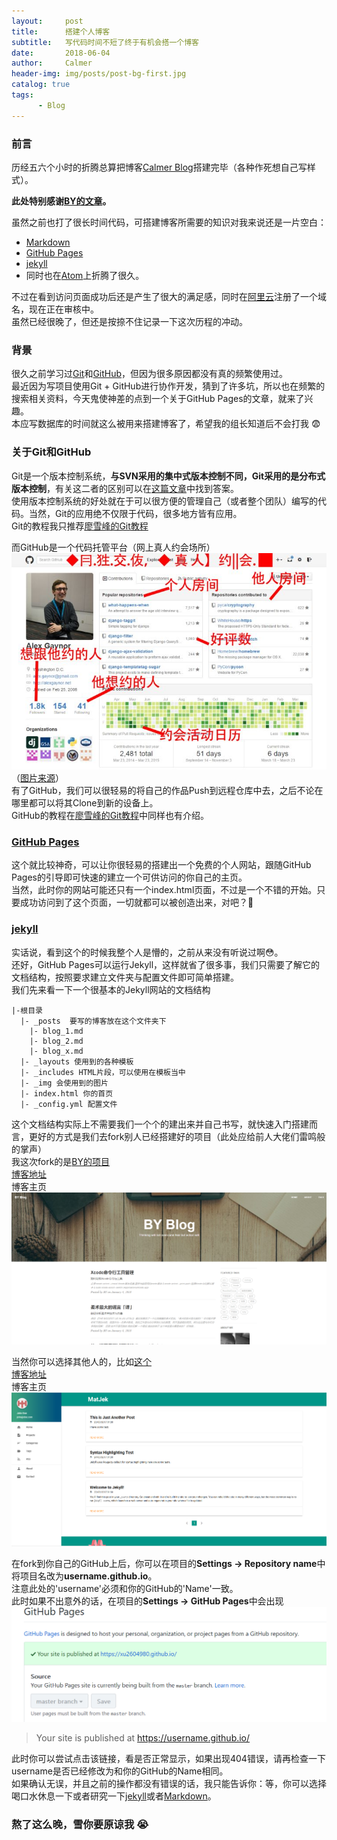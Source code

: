 ```yaml
---
layout:     post
title:      搭建个人博客
subtitle:   写代码时间不短了终于有机会搭一个博客
date:       2018-06-04
author:     Calmer
header-img: img/posts/post-bg-first.jpg
catalog: true
tags:
      - Blog
---
```

### 前言
历经五六个小时的折腾总算把博客[Calmer Blog](https://xu2604980.github.io/)搭建完毕（各种作死想自己写样式）。<br>

**此处特别感谢[BY的文章](https://www.jianshu.com/p/e68fba58f75c)。**<br>

虽然之前也打了很长时间代码，可搭建博客所需要的知识对我来说还是一片空白：<br>
  - [Markdown](http://wowubuntu.com/markdown/)
  - [GitHub Pages](https://pages.github.com/)
  - [jekyll](https://www.jekyll.com.cn/)
  - 同时也在[Atom](https://atom.io/)上折腾了很久。

不过在看到访问页面成功后还是产生了很大的满足感，同时在[阿里云](https://wanwang.aliyun.com/domain/)注册了一个域名，现在正在审核中。<br>
虽然已经很晚了，但还是按捺不住记录一下这次历程的冲动。

### 背景
很久之前学习过[Git](https://git-scm.com/)和[GitHub](https://github.com/)，但因为很多原因都没有真的频繁使用过。<br>
最近因为写项目使用Git + GitHub进行协作开发，猜到了许多坑，所以也在频繁的搜索相关资料，今天鬼使神差的点到一个关于GitHub Pages的文章，就来了兴趣。<br>
本应写数据库的时间就这么被用来搭建博客了，希望我的组长知道后不会打我 😨

### 关于Git和GitHub
Git是一个版本控制系统，**与SVN采用的集中式版本控制不同，Git采用的是分布式版本控制**，有关这二者的区别可以在[这篇文章](https://blog.csdn.net/hymking/article/details/53621908)中找到答案。<br>
使用版本控制系统的好处就在于可以很方便的管理自己（或者整个团队）编写的代码。当然，Git的应用绝不仅限于代码，很多地方皆有应用。<br>
Git的教程我只推荐[廖雪峰的Git教程](https://www.liaoxuefeng.com/wiki/0013739516305929606dd18361248578c67b8067c8c017b000)<br>

而GitHub是一个代码托管平台（网上真人约会场所）<br>
![](/img/posts/Build-a-personal-blog/GitHub.jpg)<br>
（[图片来源](https://www.zhihu.com/question/28976652/answer/42804737)）<br>
有了GitHub，我们可以很轻易的将自己的作品Push到远程仓库中去，之后不论在哪里都可以将其Clone到新的设备上。<br>
GitHub的教程在[廖雪峰的Git教程](https://www.liaoxuefeng.com/wiki/0013739516305929606dd18361248578c67b8067c8c017b000)中同样也有介绍。<br>

### [GitHub Pages](https://pages.github.com/)
这个就比较神奇，可以让你很轻易的搭建出一个免费的个人网站，跟随GitHub Pages的引导即可快速的建立一个可供访问的你自己的主页。<br>
当然，此时你的网站可能还只有一个index.html页面，不过是一个不错的开始。只要成功访问到了这个页面，一切就都可以被创造出来，对吧？💪<br>

### [jekyll](https://www.jekyll.com.cn/)
实话说，看到这个的时候我整个人是懵的，之前从来没有听说过啊😳。<br>
还好，GitHub Pages可以运行Jekyll，这样就省了很多事，我们只需要了解它的文档结构，按照要求建立文件夹与配置文件即可简单搭建。<br>
我们先来看一下一个很基本的Jekyll网站的文档结构
```
|-根目录
  |- _posts  要写的博客放在这个文件夹下
    |- blog_1.md
    |- blog_2.md
    |- blog_x.md
  |- _layouts 使用到的各种模板
  |- _includes HTML片段，可以使用在模板当中
  |- _img 会使用到的图片
  |- index.html 你的首页
  |- _config.yml 配置文件
```
这个文档结构实际上不需要我们一个个的建出来并自己书写，就快速入门搭建而言，更好的方式是我们去fork别人已经搭建好的项目（此处应给前人大佬们雷鸣般的掌声）<br>
我这次fork的是[BY的项目](https://github.com/qiubaiying/qiubaiying.github.io)<br>
[博客地址](http://qiubaiying.top/)<br>
博客主页
![](/img/posts/Build-a-personal-blog/demo1.png)

当然你可以选择其他人的，比如[这个](https://github.com/ShawnTeoh/matjek)<br>
[博客地址](https://shawnteoh.github.io/matjek/)<br>
博客主页
![](/img/posts/Build-a-personal-blog/demo2.png)

在fork到你自己的GitHub上后，你可以在项目的**Settings -> Repository name**中将项目名改为**username.github.io**。<br>
注意此处的'username'必须和你的GitHub的'Name'一致。<br>
此时如果不出意外的话，在项目的**Settings -> GitHub Pages**中会出现
![](/img/posts/Build-a-personal-blog/demo3.png)

>  Your site is published at https://username.github.io/

此时你可以尝试点击该链接，看是否正常显示，如果出现404错误，请再检查一下username是否已经修改为和你的GitHub的Name相同。<br>
如果确认无误，并且之前的操作都没有错误的话，我只能告诉你：等，你可以选择喝口水休息一下或者研究一下[jekyll](https://www.jekyll.com.cn/)或者[Markdown](http://wowubuntu.com/markdown/)。
### 熬了这么晚，雪你要原谅我 😭
